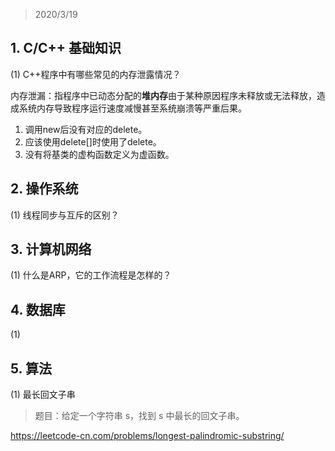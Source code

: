 > 2020/3/19 

## 1. C/C++ 基础知识
(1) C++程序中有哪些常见的内存泄露情况？

内存泄漏：指程序中已动态分配的**堆内存**由于某种原因程序未释放或无法释放，造成系统内存导致程序运行速度减慢甚至系统崩溃等严重后果。

1. 调用new后没有对应的delete。
2. 应该使用delete[]时使用了delete。
3. 没有将基类的虚构函数定义为虚函数。

## 2. 操作系统
(1) 线程同步与互斥的区别？



## 3. 计算机网络
(1) 什么是ARP，它的工作流程是怎样的？

## 4. 数据库
(1) 

## 5. 算法
(1) 最长回文子串

> 题目：给定一个字符串 s，找到 s 中最长的回文子串。

https://leetcode-cn.com/problems/longest-palindromic-substring/